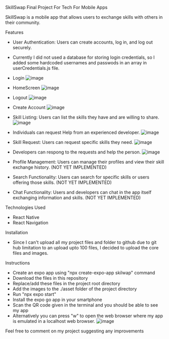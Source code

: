 SkillSwap
Final Project For Tech For Mobile Apps

SkillSwap is a mobile app that allows users to exchange skills with others in their community.

Features

- User Authentication: Users can create accounts, log in, and log out securely.
- Currently I did not used a database for storing login credentials, so I added some hardcoded usernames and passwods in an array in userCredentials.js file.
- Login
 ![image](https://github.com/K1sh0re-allu/skillswap/assets/167723533/d6b77879-fce0-4fe6-92ed-5ffa8bfab697)
- HomeScreen
 ![image](https://github.com/K1sh0re-allu/skillswap/assets/167723533/0bbc7c9b-28c5-4004-aa56-1a0c0c595917)
- Logout
![image](https://github.com/K1sh0re-allu/skillswap/assets/167723533/7d090bd5-2ee1-4a6d-98f2-24a0fd0a7ef1)
- Create Account
![image](https://github.com/K1sh0re-allu/skillswap/assets/167723533/ed1f5741-dc18-4e48-b9de-dac812952d30)




- Skill Listing: Users can list the skills they have and are willing to share.
  ![image](https://github.com/K1sh0re-allu/skillswap/assets/167723533/cedf179c-2022-46d6-acd4-30d1407938c8)
- Individuals can request Help from an experienced developer.
  ![image](https://github.com/K1sh0re-allu/skillswap/assets/167723533/1d545f1b-c08c-4649-a766-ff5290dc2e0e)


- Skill Request: Users can request specific skills they need.
  ![image](https://github.com/K1sh0re-allu/skillswap/assets/167723533/c4123ac5-ecd1-4b35-b0e1-c1c611ac9a30)
- Developers can respong to the requests and help the person.
  ![image](https://github.com/K1sh0re-allu/skillswap/assets/167723533/02bbd3d4-2dfd-4ab4-8080-95a5e509f85a)


- Profile Management: Users can manage their profiles and view their skill exchange history. (NOT YET IMPLEMENTED)
- Search Functionality: Users can search for specific skills or users offering those skills. (NOT YET IMPLEMENTED)
- Chat Functionality: Users and developers can chat in the app itself exchanging information and skills. (NOT YET IMPLEMENTED)

Technologies Used

- React Native
- React Navigation

 Installation

- Since I can't upload all my project files and folder to github due to git hub limitation to an upload upto 100 files, I decided to upload the core files and images.

 Instructions

- Create an expo app using "npx create-expo-app skilwap" command
- Download the files in this repository
- Replace/add these files in the project root directory
- Add the images to the ./asset folder of the project directory
- Run "npx expo start"
- Install the expo go app in your smartphone
- Scan the QR code given in the terminal and you should be able to see my app
- Alternatively you can press "w" to open the web browser where my app is emulated in a localhost web browser.
![image](https://github.com/K1sh0re-allu/skillswap/assets/167723533/33b07b8c-db54-402e-bde1-776da682d74f)

Feel free to comment on my project suggesting any improvements
